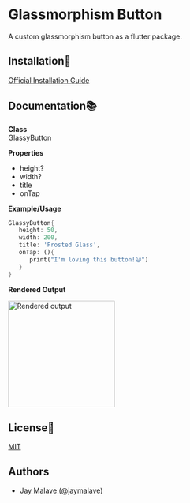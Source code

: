 # Glassmorphism Button
A custom glassmorphism button as a flutter package.




## Installation🔧

[Official Installation Guide](https://pub.dev/packages/glassmorphism_buttons/install)
## Documentation📚

**Class**   
GlassyButton

**Properties**
 - height?
 - width?
 - title
 - onTap
 
 **Example/Usage**
 ```dart
GlassyButton{
    height: 50,
    width: 200,
    title: 'Frosted Glass',
    onTap: (){
       print("I'm loving this button!😃")
    }
}
```
**Rendered Output**  

<img width="216" alt="Rendered output" src="https://user-images.githubusercontent.com/73488443/137120200-0465f2bd-39fa-4930-b6f5-ae21f2d10ff5.png">


## License📝

[MIT](https://choosealicense.com/licenses/mit/)

## Authors

  

- [Jay Malave (@jaymalave)](https://www.github.com/jaymalave)



